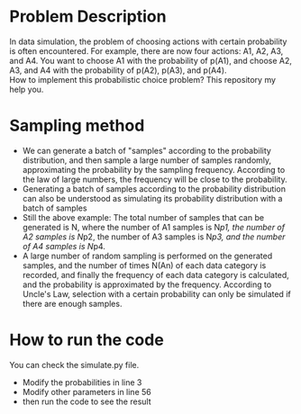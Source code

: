 # Problem Description
In data simulation, the problem of choosing actions with certain probability is often encountered. For example, there are now four actions: A1, A2, A3, and A4. You want to choose A1 with the probability of p(A1), and choose A2, A3, and A4 with the probability of p(A2), p(A3), and p(A4).  
How to implement this probabilistic choice problem? This repository my help you.  

# Sampling method
- We can generate a batch of "samples" according to the probability distribution, and then sample a large number of samples randomly, approximating the probability by the sampling frequency. According to the law of large numbers, the frequency will be close to the probability.
- Generating a batch of samples according to the probability distribution can also be understood as simulating its probability distribution with a batch of samples
- Still the above example: The total number of samples that can be generated is N, where the number of A1 samples is N*p1, the number of A2 samples is N*p2, the number of A3 samples is N*p3, and the number of A4 samples is N*p4.
- A large number of random sampling is performed on the generated samples, and the number of times N(An) of each data category is recorded, and finally the frequency of each data category is calculated, and the probability is approximated by the frequency. According to Uncle's Law, selection with a certain probability can only be simulated if there are enough samples.

# How to run the code
You can check the simulate.py file.
- Modify the probabilities in line 3
- Modify other parameters in line 56
- then run the code to see the result